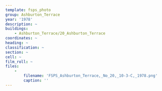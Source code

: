 ```yaml
---
template: fsps_photo
group: Ashburton_Terrace
year: '1978'
description: ~
buildings:
    - Ashburton_Terrace/20_Ashburton_Terrace
coordinates: ~
heading: ~
classification: ~
section: ~
cell: ~
film_roll: ~
files:
    -
        filename: 'FSPS_Ashburton_Terrace,_No_20,_10-3-C,_1978.png'
        caption: ''
---
```

